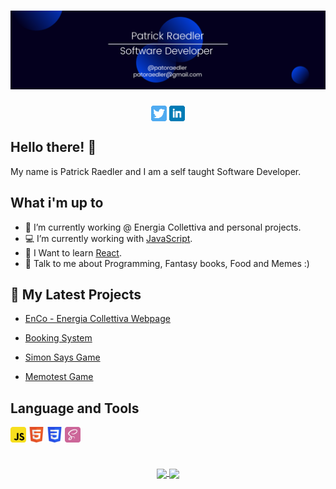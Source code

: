 # [![Header](https://github.com/Readpato/Readpato/blob/main/readme-images/patrickraedler-banner.png "Header")](https://github.com/Readpato)

<p align="center">
<a href="https://twitter.com/patoraedler"><img height="25" src="https://github.com/Readpato/Readpato/blob/main/readme-images/twitter.png" align="center"></a> <a href="https://www.linkedin.com/in/patrickraedler/"><img height="25" src="https://github.com/Readpato/Readpato/blob/main/readme-images/linkedin.png" align="center"></a>
</p>

## Hello there! 👋

My name is Patrick Raedler and I am a self taught Software Developer.

## What i'm up to

- 🔭 I’m currently working @ Energia Collettiva and personal projects.
- :computer: I’m currently working with [JavaScript](https://www.javascript.com/).
- 🌱 I Want to learn [React](https://reactjs.org/).
- 💬 Talk to me about Programming, Fantasy books, Food and Memes :)

## 📕 My Latest Projects

- <a href="https://github.com/Readpato/EnCoWebPage">EnCo - Energia Collettiva Webpage</a>

- <a href="https://github.com/Readpato/bookingSystem">Booking System</a>

- <a href="https://github.com/Readpato/game-simon-says">Simon Says Game</a>

- <a href="https://github.com/Readpato/memotest-game">Memotest Game</a>

## Language and Tools 
<p align="left">
<img height="25" src="https://github.com/Readpato/Readpato/blob/main/readme-images/javascript.svg" align="center"> <img height="25" src="https://github.com/Readpato/Readpato/blob/main/readme-images/html5.svg" align="center"> <img height="25" src="https://github.com/Readpato/Readpato/blob/main/readme-images/css3.svg" align="center">  <img height="25" src="https://github.com/Readpato/Readpato/blob/main/readme-images/sass.svg" align="center">
</p>

#

<p align="center">
<a href="https://github.com/Readpato">
  <img align="center" src="https://github-readme-stats.vercel.app/api?username=readpato&count_private=true&theme=gruvbox&show_icons=true&hide=issues,contribs&include_all_commits=true" />
</a><a href="https://github.com/Readpato">
  <img align="center" src="https://github-readme-stats.vercel.app/api/top-langs/?username=readpato&layout=compact&theme=gruvbox&show_icons=true" />
</a>
  <p>
